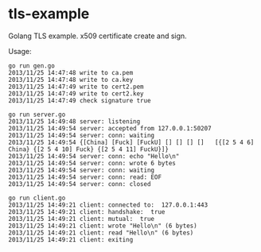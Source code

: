 tls-example
===========

Golang TLS example. x509 certificate create and sign.

Usage:


    go run gen.go
    2013/11/25 14:47:48 write to ca.pem
    2013/11/25 14:47:48 write to ca.key
    2013/11/25 14:47:49 write to cert2.pem
    2013/11/25 14:47:49 write to cert2.key
    2013/11/25 14:47:49 check signature true
    
    go run server.go
    2013/11/25 14:49:48 server: listening
    2013/11/25 14:49:54 server: accepted from 127.0.0.1:50207
    2013/11/25 14:49:54 server: conn: waiting
    2013/11/25 14:49:54 {[China] [Fuck] [FuckU] [] [] [] []   [{[2 5 4 6] China} {[2 5 4 10] Fuck} {[2 5 4 11] FuckU}]}
    2013/11/25 14:49:54 server: conn: echo "Hello\n"
    2013/11/25 14:49:54 server: conn: wrote 6 bytes
    2013/11/25 14:49:54 server: conn: waiting
    2013/11/25 14:49:54 server: conn: read: EOF
    2013/11/25 14:49:54 server: conn: closed  
      
    go run client.go
    2013/11/25 14:49:21 client: connected to:  127.0.0.1:443
    2013/11/25 14:49:21 client: handshake:  true
    2013/11/25 14:49:21 client: mutual:  true
    2013/11/25 14:49:21 client: wrote "Hello\n" (6 bytes)
    2013/11/25 14:49:21 client: read "Hello\n" (6 bytes)
    2013/11/25 14:49:21 client: exiting  
